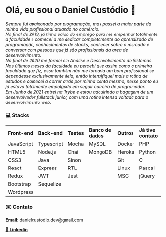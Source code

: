 <!DOCTYPE html>
<html lang="pt">
<head>
  <meta charset="UTF-8">
  <meta http-equiv="X-UA-Compatible" content="IE=edge">
  <meta name="viewport" content="width=device-width, initial-scale=1.0">
</head>
<body>
  <h1>Olá, eu sou o Daniel Custódio 👋</h1>
  <spam><i>Sempre fui apaixonado por programação, mas passei a maior parte da minha vida profissional atuando no comércio. <br/>
No final de 2019, já tinha saído do emprego para me empenhar  totalmente a faculdade e comecei a me dedicar completamente ao aprendizado de programação, conhecimentos de stacks, conhecer sobre o mercado e conversar com pessoas que já são profissionais da area de desenvolvimento.<br/>
No final de 2020 me formei em Análise e Desenvolvimento de Sistemas. Nos últimos meses da faculdade eu percebi  que assim como a primeira faculdade que fiz, essa também não me tornaria um bom profissional se dependesse exclusivamente dela, então intensifiquei mais a rotina de estudos e comecei a correr atrás por minha conta mesmo, nesse ponto eu já estava totalmente empolgado em seguir carreira de programador.<br/>
Em Junho de 2021 entrei na Trybe e  estou adquirindo a bagagem de um desenvolvedor fullstack junior, com uma rotina intensa voltada para o desenvolvimento web.</i></spam>
  <h3>💻 Stacks</h3>
  <table align="center">
    <tr align="left">
      <th>Front-end</th>
      <th>Back-end</th>
      <th>Testes</th>
      <th>Banco de dados</th>
      <th>Outros</th>
      <th>Já tive contato</th>
    </tr>
    <tr>
      <td>JavaScript</td>
      <td>Typescript</td>
      <td>Mocha</td>
      <td>MySQL</td>
      <td>Docker</td>
      <td>PHP</td>
    </tr>
    <tr>
      <td>HTML5</td>
      <td>Node.js</td>
      <td>Chai</td>
      <td>MongoDB</td>
      <td>Heroku</td>
      <td>Python</td>
    </tr>
    <tr>
      <td>CSS3</td>
      <td>Java</td>
      <td>Sinon</td>
      <td></td>
      <td>Git</td>
      <td>C</td>
    </tr>
    <tr>
      <td>React</td>
      <td>Express</td>
      <td>RTL</td>
      <td></td>
      <td>Linux</td>
      <td>Pascal</td>
    </tr>
    <tr>
      <td>Redux</td>
      <td>JWT</td>
      <td>Jest</td>
      <td></td>
      <td>MSC</td>
      <td>jQuery</td>
    </tr>
    <tr>
      <td>Bootstrap</td>
      <td>Sequelize</td>
      <td></td>
      <td></td>
      <td></td>
      <td></td>
    </tr>
    <tr>
      <td>Wordpress</td>
      <td></td>
      <td></td>
      <td></td>
      <td></td>
      <td></td>
    </tr>
  </table>
</body>
<h3>✉️ Contato</h3>
<p><b>Email</b>: danielcustodio.dev@gmail.com</p>
<a href="https://www.linkedin.com/in/danielsilvacustodio/" target="blank">🤝 <b>Linkedin</b></a>
</html>
